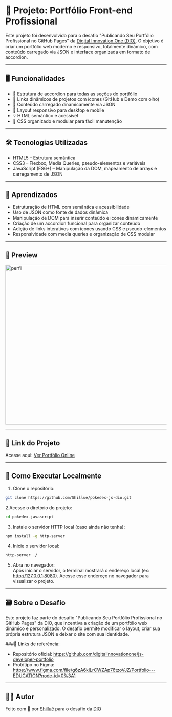 # 🎨 Projeto: Portfólio Front-end Profissional  

Este projeto foi desenvolvido para o desafio "Publicando Seu Portfólio Profissional no GitHub Pages" da [Digital Innovation One (DIO)](https://www.dio.me/). O objetivo é criar um portfólio web moderno e responsivo, totalmente dinâmico, com conteúdo carregado via JSON e interface organizada em formato de accordion.

---

## 🖥️ Funcionalidades  
- 📂 Estrutura de accordion para todas as seções do portfólio   
- 🔗 Links dinâmicos de projetos com ícones (GitHub e Demo com olho)  
- 📄 Conteúdo carregado dinamicamente via JSON  
- 📱 Layout responsivo para desktop e mobile
- 💡 HTML semântico e acessível  
- 🧱 CSS organizado e modular para fácil manutenção

---
## 🛠️ Tecnologias Utilizadas  
-  HTML5 – Estrutura semântica  
- CSS3 – Flexbox, Media Queries, pseudo-elementos e variáveis  
- JavaScript (ES6+) – Manipulação da DOM, mapeamento de arrays e carregamento de JSON  

---

## 🧠 Aprendizados  
- Estruturação de HTML com semântica e acessibilidade  
- Uso de JSON como fonte de dados dinâmica  
- Manipulação de DOM para inserir conteúdo e ícones dinamicamente  
- Criação de um accordion funcional para organizar conteúdo  
- Adição de links interativos com ícones usando CSS e pseudo-elementos  
- Responsividade com media queries e organização de CSS modular  

---
## 📸 Preview  
<img width="600" height="500" alt="perfil" src="https://github.com/user-attachments/assets/a0c7b406-2660-46a6-908c-62d115dee65b" />

---

## 🔗 Link do Projeto

Acesse aqui: [Ver Portfólio Online](https://shillue.github.io/portfolio-profissional-js/) 

---

## 🚀 Como Executar Localmente

1. Clone o repositório:  
```bash
git clone https://github.com/Shillue/pokedex-js-dio.git
```
2.Acesse o diretório do projeto:  
```bash
cd pokedex-javascript
```     
3. Instale o servidor HTTP local (caso ainda não tenha):   
```bash
npm install -g http-server
```   
4. Inicie o servidor local:
```bash   
http-server ./
```   
5. Abra no navegador:   
Após iniciar o servidor, o terminal mostrará o endereço local (ex: http://127.0.0.1:8080).
Acesse esse endereço no navegador para visualizar o projeto.

---

## 🗃️ Sobre o Desafio   
Este projeto faz parte do desafio "Publicando Seu Portfólio Profissional no GitHub Pages" da DIO, que incentiva a criação de um portfólio web dinâmico e personalizado.
O desafio permite modificar o layout, criar sua própria estrutura JSON e deixar o site com sua identidade.

###📎 Links de referência:   
-  Repositório oficial: https://github.com/digitalinnovationone/js-developer-portfolio
-  Protótipo no Figma: https://www.figma.com/file/g6zA6klLrCWZAp76tzoVJZ/Portfolio---EDUCATION?node-id=0%3A1

---

## 👨‍💻 Autor

Feito com 💖 por [Shilluê](https://www.linkedin.com/in/shillu%C3%AA/) para o desafio da [DIO](https://www.dio.me/)
